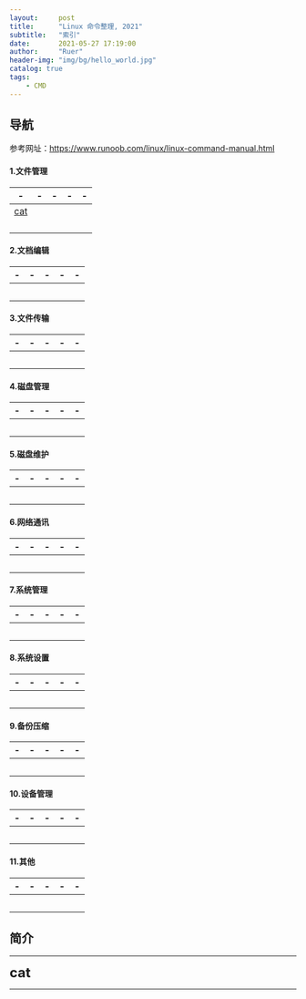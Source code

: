 ```yaml
---
layout:     post
title:      "Linux 命令整理, 2021"
subtitle:   "索引"
date:       2021-05-27 17:19:00
author:     "Ruer"
header-img: "img/bg/hello_world.jpg"
catalog: true
tags:
    - CMD
---
```


## 导航

参考网址：https://www.runoob.com/linux/linux-command-manual.html

#### 1.文件管理

|              -              |              -              |              -              |              -              |              -              |
| :-------------------------: | :-------------------------: | :-------------------------: | :-------------------------: | :-------------------------: |
| [cat](#cat)                 |                             |                             |                             |                             |
|                             |                             |                             |                             |                             |
|                             |                             |                             |                             |                             |
|                             |                             |                             |                             |                             |
|                             |                             |                             |                             |                             |

#### 2.文档编辑

|              -              |              -              |              -              |              -              |              -              |
| :-------------------------: | :-------------------------: | :-------------------------: | :-------------------------: | :-------------------------: |
|                             |                             |                             |                             |                             |
|                             |                             |                             |                             |                             |
|                             |                             |                             |                             |                             |
|                             |                             |                             |                             |                             |
|                             |                             |                             |                             |                             |

#### 3.文件传输

|              -              |              -              |              -              |              -              |              -              |
| :-------------------------: | :-------------------------: | :-------------------------: | :-------------------------: | :-------------------------: |
|                             |                             |                             |                             |                             |
|                             |                             |                             |                             |                             |
|                             |                             |                             |                             |                             |
|                             |                             |                             |                             |                             |
|                             |                             |                             |                             |                             |

#### 4.磁盘管理

|              -              |              -              |              -              |              -              |              -              |
| :-------------------------: | :-------------------------: | :-------------------------: | :-------------------------: | :-------------------------: |
|                             |                             |                             |                             |                             |
|                             |                             |                             |                             |                             |
|                             |                             |                             |                             |                             |
|                             |                             |                             |                             |                             |
|                             |                             |                             |                             |                             |

#### 5.磁盘维护

|              -              |              -              |              -              |              -              |              -              |
| :-------------------------: | :-------------------------: | :-------------------------: | :-------------------------: | :-------------------------: |
|                             |                             |                             |                             |                             |
|                             |                             |                             |                             |                             |
|                             |                             |                             |                             |                             |
|                             |                             |                             |                             |                             |
|                             |                             |                             |                             |                             |

#### 6.网络通讯

|              -              |              -              |              -              |              -              |              -              |
| :-------------------------: | :-------------------------: | :-------------------------: | :-------------------------: | :-------------------------: |
|                             |                             |                             |                             |                             |
|                             |                             |                             |                             |                             |
|                             |                             |                             |                             |                             |
|                             |                             |                             |                             |                             |
|                             |                             |                             |                             |                             |

#### 7.系统管理

|              -              |              -              |              -              |              -              |              -              |
| :-------------------------: | :-------------------------: | :-------------------------: | :-------------------------: | :-------------------------: |
|                             |                             |                             |                             |                             |
|                             |                             |                             |                             |                             |
|                             |                             |                             |                             |                             |
|                             |                             |                             |                             |                             |
|                             |                             |                             |                             |                             |

#### 8.系统设置

|              -              |              -              |              -              |              -              |              -              |
| :-------------------------: | :-------------------------: | :-------------------------: | :-------------------------: | :-------------------------: |
|                             |                             |                             |                             |                             |
|                             |                             |                             |                             |                             |
|                             |                             |                             |                             |                             |
|                             |                             |                             |                             |                             |
|                             |                             |                             |                             |                             |

#### 9.备份压缩

|              -              |              -              |              -              |              -              |              -              |
| :-------------------------: | :-------------------------: | :-------------------------: | :-------------------------: | :-------------------------: |
|                             |                             |                             |                             |                             |
|                             |                             |                             |                             |                             |
|                             |                             |                             |                             |                             |
|                             |                             |                             |                             |                             |
|                             |                             |                             |                             |                             |

#### 10.设备管理

|              -              |              -              |              -              |              -              |              -              |
| :-------------------------: | :-------------------------: | :-------------------------: | :-------------------------: | :-------------------------: |
|                             |                             |                             |                             |                             |
|                             |                             |                             |                             |                             |
|                             |                             |                             |                             |                             |
|                             |                             |                             |                             |                             |
|                             |                             |                             |                             |                             |

#### 11.其他

|              -              |              -              |              -              |              -              |              -              |
| :-------------------------: | :-------------------------: | :-------------------------: | :-------------------------: | :-------------------------: |
|                             |                             |                             |                             |                             |
|                             |                             |                             |                             |                             |
|                             |                             |                             |                             |                             |
|                             |                             |                             |                             |                             |
|                             |                             |                             |                             |                             |

## 简介

---

<span id="cat"><font size=5><b>cat</b></font></span>

---
